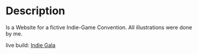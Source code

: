 # Description

Is a Website for a fictive Indie-Game Convention. All illustrations were done by me.

live build: <a href="https://minatore0712.github.io/IndieGala/">Indie Gala</a>
